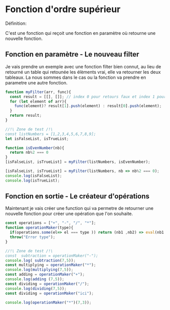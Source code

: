 # Fonction d'ordre supérieur

Définition:

C'est une fonction qui reçoit une fonction en paramètre où retourne une nouvelle fonction.

## Fonction en paramètre - Le nouveau filter

Je vais prendre un exemple avec une fonction filter bien connut, au lieu de retourné un table qui retounée les élèments vrai, elle va retourner les deux tableaux. La nous sommes dans le cas ou la fonction va prendre en parametre une autre fonction.

```javascript
function myFilter(arr, func){
  const result = [[], []]; // index 0 pour retours faux et index 1 pour les retour vrai
  for (let element of arr){
    func(element)? result[1].push(element) : result[0].push(element);
  }
  return result;
}

//!\ Zone de test /!\
const listNumbers = [1,2,3,4,5,6,7,8,9];
let isFalseList, isTrueList;

function isEvenNumber(nb){
  return nb%2 === 0
}
[isFalseList, isTrueList] = myFilter(listNumbers, isEvenNumber);

[isFalseList, isTrueList] = myFilter(listNumbers, nb => nb%2 === 0);
console.log(isFalseList);
console.log(isTrueList);
```
## Fonction en sortie - Le créateur d'opérations

Maintenant je vais créer une function qui va permetre de retourner une nouvelle fonction pour créer une opération que l'on souhaite.

```javascript
const operations = ["+", "-", "/", "*"];
function operationMaker(type){ 
  if(operations.some(el=> el === type )) return (nb1 ,nb2) => eval(nb1 + type + nb2); 
  throw("Error type");
}

//!\ Zone de test /!\
const  subtraction = operationMaker("-");
console.log( subtraction(7,5));
const multiplying = operationMaker("*");
console.log(multiplying(7,5));
const adding = operationMaker("+");
console.log(adding (7,5));
const dividing = operationMaker("/");
console.log(dividing(7,5));
const dividing = operationMaker("ici");

console.log(operationMaker("*")(7,3));
```
